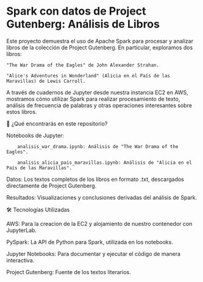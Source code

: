 # Spark con datos de Project Gutenberg: Análisis de Libros
Este proyecto demuestra el uso de Apache Spark para procesar y analizar libros de la colección de Project Gutenberg. En particular, exploramos dos libros:

    "The War Drama of the Eagles" de John Alexander Strahan.

    "Alice's Adventures in Wonderland" (Alicia en el País de las Maravillas) de Lewis Carroll.

A través de cuadernos de Jupyter desde nuestra instancia EC2 en AWS, mostramos cómo utilizar Spark para realizar procesamiento de texto, análisis de frecuencia de palabras y otras operaciones interesantes sobre estos libros.

🚀 ¿Qué encontrarás en este repositorio?

Notebooks de Jupyter:

        analisis_war_drama.ipynb: Análisis de "The War Drama of the Eagles".

        analisis_alicia_pais_maravillas.ipynb: Análisis de "Alicia en el País de las Maravillas".

Datos:
    Los textos completos de los libros en formato .txt, descargados directamente de Project Gutenberg.

Resultados:
    Visualizaciones y conclusiones derivadas del análisis de Spark.

  🛠️ Tecnologías Utilizadas

AWS: Para la creacion de la EC2 y alojamiento de nuestro contenedor con JupyterLab.

PySpark: La API de Python para Spark, utilizada en los notebooks.

Jupyter Notebooks: Para documentar y ejecutar el código de manera interactiva.

Project Gutenberg: Fuente de los textos literarios.
